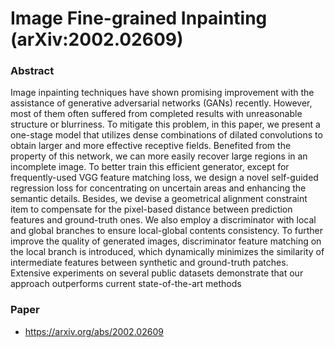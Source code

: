 # Image Fine-grained Inpainting (arXiv:2002.02609)

### Abstract
Image inpainting techniques have shown promising improvement with the assistance of generative adversarial networks (GANs) recently. However, most of them often suffered from completed results with unreasonable structure or blurriness. To mitigate this problem, in this paper, we present a one-stage model that utilizes dense combinations of dilated convolutions to obtain larger and more effective receptive fields. Benefited from the property of this network, we can more easily recover large regions in an incomplete image. To better train this efficient generator, except for frequently-used VGG feature matching loss, we design a novel self-guided regression loss for concentrating on uncertain areas and enhancing the semantic details. Besides, we devise a geometrical alignment constraint item to compensate for the pixel-based distance between prediction features and ground-truth ones. We also employ a discriminator with local and global branches to ensure local-global contents consistency. To further improve the quality of generated images, discriminator feature matching on the local branch is introduced, which dynamically minimizes the similarity of intermediate features between synthetic and ground-truth patches. Extensive experiments on several public datasets demonstrate that our approach outperforms current state-of-the-art methods

### Paper
- https://arxiv.org/abs/2002.02609
